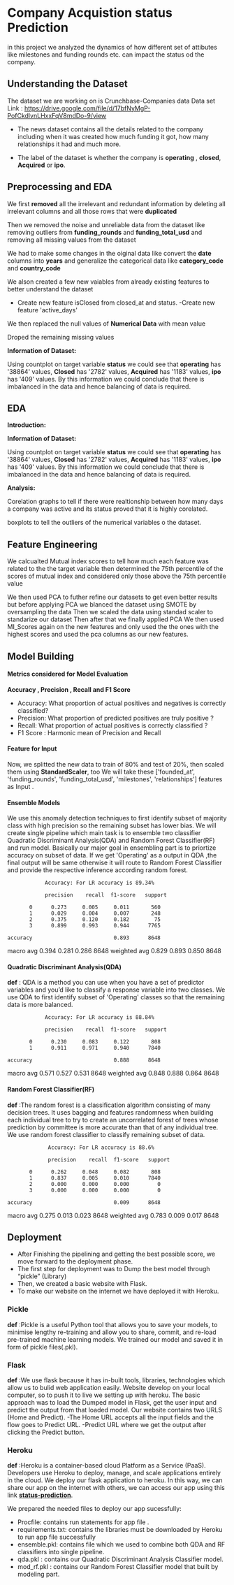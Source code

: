 # Company Acquistion status Prediction
in this project we analyzed the dynamics of how different set of attibutes like milestones and funding rounds etc. can impact the status od the company. 


## Understanding the Dataset
The dataset we are working on is Crunchbase-Companies data 
Data set Link : https://drive.google.com/file/d/17bfNyMgP-PofCkdlvnLHxxFqV8mdDo-9/view

- The news dataset contains all the details related to the company including when it was created how much funding it got, how many relationships it had and much more.


- The label of the dataset is whether the company is **operating** ,  **closed**, **Acquired** or **ipo**.


## Preprocessing and EDA

We first **removed** all the irrelevant and redundant information by deleting all irrelevant columns and all those rows that were **duplicated**

Then we removed the noise and unreliable data from the dataset like removing outliers from **funding_rounds** and **funding_total_usd**
and removing all missing values from the dataset

We had to make some changes in the oiginal data like convert the **date** columns into **years**
and generalize the categorical data like **category_code** and **country_code**

We alson created a few new vaiables from already existing features to better understand the dataset 
- Create new feature isClosed from closed_at and status.
-Create new feature 'active_days'

We then replaced the null values of **Numerical Data** with mean value

Droped the remaining missing values

**Information of Dataset:**

Using countplot on target variable **status** we could see that **operating** has '38864' values, **Closed** has '2782' values, **Acquired** has '1183' values, **ipo** has '409' values. By this information we could conclude that there is imbalanced in the data and hence balancing of data is required.


## EDA
**Introduction:**

**Information of Dataset:**

Using countplot on target variable **status** we could see that **operating** has '38864' values, **Closed** has '2782' values, **Acquired** has '1183' values, **ipo** has '409' values. By this information we could conclude that there is imbalanced in the data and hence balancing of data is required.

**Analysis:**

Corelation graphs to tell if there were realtionship between how many days a company was active and its status proved that it is highly corelated.

boxplots to tell the outliers of the numerical variables o the dataset.

## Feature Engineering

We calcualted Mutual index scores to tell how much each feature was related to the the target variable then determined the 75th percentile of the scores of mutual index and considered only those above the 75th percentile 
value

We then used PCA to futher refine our datasets to get even better results but before applying PCA 
we blanced the dataset using SMOTE by oversampling the data 
Then we scaled the data using standad scaler to standarize our dataset
Then after that we finally applied PCA 
We then used MI_Scores again on the new features and only used the the ones with the highest scores and used the pca columns as our new features.

## Model Building

#### Metrics considered for Model Evaluation
**Accuracy , Precision , Recall and F1 Score**

- Accuracy: What proportion of actual positives and negatives is correctly classified?
- Precision: What proportion of predicted positives are truly positive ?
- Recall: What proportion of actual positives is correctly classified ?
- F1 Score : Harmonic mean of Precision and Recall


#### Feature for Input

Now, we splitted the new data to train of 80% and test of 20%, then scaled them using **StandardScaler**, too
We will take these ['founded_at', 'funding_rounds', 'funding_total_usd', 'milestones', 'relationships'] features as Input .


#### Ensemble Models

We use this anomaly detection techniques to first identify subset of majority class with high precision so the remaining subset has lower bias.
We will create single pipeline which main task is to ensemble two classifier Quadratic Discriminant Analysis(QDA) and Random Forest Classifier(RF) and run model.
Basically our major goal in ensembling part is to priortize accuracy on subset of data.
If we get 'Operating' as a output in QDA ,the final output will be same otherwise it will route to Random Forest Classifier and provide the respective inference according random forest.

                Accuracy: For LR accuracy is 89.34%

                precision    recall  f1-score   support

           0      0.273     0.005     0.011       560
           1      0.029     0.004     0.007       248
           2      0.375     0.120     0.182        75
           3      0.899     0.993     0.944      7765

    accuracy                          0.893      8648
   macro avg      0.394     0.281     0.286      8648
weighted avg      0.829     0.893     0.850      8648



#### Quadratic Discriminant Analysis(QDA)

**def** : QDA is a method you can use when you have a set of predictor variables and you’d like to classify a response variable into two classes.
We use QDA to first identify subset of 'Operating' classes so that the remaining data is more balanced.

                Accuracy: For LR accuracy is 88.84%

                precision    recall  f1-score   support

           0      0.230     0.083     0.122       808
           1      0.911     0.971     0.940      7840

    accuracy                          0.888      8648
   macro avg      0.571     0.527     0.531      8648
weighted avg      0.848     0.888     0.864      8648


                
#### Random Forest Classifier(RF)

**def** :The random forest is a classification algorithm consisting of many decision trees. It uses bagging and features randomness when building each individual tree to try to create an uncorrelated forest of trees whose prediction by committee is more accurate than that of any individual tree.
We use random forest classifier to classify remaining subset of data.

                 Accuracy: For LR accuracy is 88.6%

                 precision    recall  f1-score   support

           0      0.262     0.048     0.082       808
           1      0.837     0.005     0.010      7840
           2      0.000     0.000     0.000         0
           3      0.000     0.000     0.000         0

    accuracy                          0.009      8648
   macro avg      0.275     0.013     0.023      8648
weighted avg      0.783     0.009     0.017      8648



## Deployment

- After Finishing the pipelining and getting the best possible score, we move forward to the deployment phase.
- The first step for deployment was to Dump the best model through “pickle” (Library)
- Then, we created a basic website with Flask.
- To make our website on the internet we have deployed it with Heroku.


### Pickle

**def** :Pickle is a useful Python tool that allows you to save your models, to minimise lengthy re-training and allow you to share, commit, and re-load pre-trained machine learning models.
We trained our model and saved it in form of pickle files(.pkl).


### Flask 

**def** :We use flask because it has in-built tools, libraries, technologies which allow us to bulid web application easily. Website develop on your local computer, so to push it to live we setting up with heroku.
The basic approach was to load the Dumped model in Flask, get the user input and predict the output from that loaded model.
Our website contains two URLS (Home and Predict).
-The Home URL accepts all the input fields and the flow goes to Predict URL.
-Predict URL where we get the output after clicking the Predict button.


### Heroku

**def** :Heroku is a container-based cloud Platform as a Service (PaaS). Developers use Heroku to deploy, manage, and scale applications entirely in the cloud.
We deploy our flask application to heroku. In this way, we can share our app on the internet with others, we can access our app using this link [**status-prediction**](https://status-prediction-deploy.herokuapp.com/). 

We prepared the needed files to deploy our app sucessfully:
- Procfile: contains run statements for app file .
- requirements.txt: contains the libraries must be downloaded by Heroku to run app file successfully 
- ensemble.pkl: contains file which we used to combine both QDA and RF classifiers into single pipeline.
- qda.pkl :  contains our Quadratic Discriminant Analysis Classifier model.
- mod_rf.pkl : contains our Random Forest Classifier model that built by modeling part.



